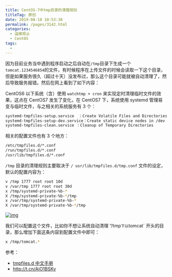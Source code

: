 ```yaml
---
title: CentOS-7中tmp目录的清理规则
titleTag: 原创
date: 2019-08-18 10:53:38
permalink: /pages/3142.html
categories:
  - 运维观止
  - CentOS
tags:
  - 
---
```


因为目前业务当中遇到程序启动之后自动在`/tmp`目录下生成一个`tomcat.1234546854`的文件，有时候程序在上传文件的时候会读取一下这个目录，但是如果服务很久（超过十天）没发布过，那么这个目录可能就被自动清理了，然后导致服务报错。然后在网上看到了如下内容：



CentOS6 以下系统（含）使用 `watchtmp + cron` 来实现定时清理临时文件的效果，这点在 CentOS7 发生了变化，在 CentOS7 下，系统使用 systemd 管理易变与临时文件，与之相关的系统服务有 3 个：



```sh
systemd-tmpfiles-setup.service  ：Create Volatile Files and Directories
systemd-tmpfiles-setup-dev.service：Create static device nodes in /dev
systemd-tmpfiles-clean.service ：Cleanup of Temporary Directories
```



相关的配置文件也有 3 个地方：



```sh
/etc/tmpfiles.d/*.conf
/run/tmpfiles.d/*.conf
/usr/lib/tmpfiles.d/*.conf
```



`/tmp` 目录的清理规则主要取决于 `/ usr/lib/tmpfiles.d/tmp.conf` 文件的设定，默认的配置内容为：



```sh
v /tmp 1777 root root 10d           
v /var/tmp 1777 root root 30d       
x /tmp/systemd-private-%b-*
X /tmp/systemd-private-%b-*/tmp
x /var/tmp/systemd-private-%b-*
X /var/tmp/systemd-private-%b-*/tmp
```





[![img](https://ae01.alicdn.com/kf/H582d2ea8eb204d73aff56c04ed03b1f7p.png)](https://ae01.alicdn.com/kf/H582d2ea8eb204d73aff56c04ed03b1f7p.png)





我们可以配置这个文件，比如你不想让系统自动清理 “/tmp`下以`tomcat` 开头的目录，那么增加下面这条内容到配置文件中即可：



```sh
x /tmp/tomcat.*
```



参考：



- [tmpfiles.d 中文手册](http://www.jinbuguo.com/systemd/tmpfiles.d.html)
- http://t.cn/AiO1BSKv
